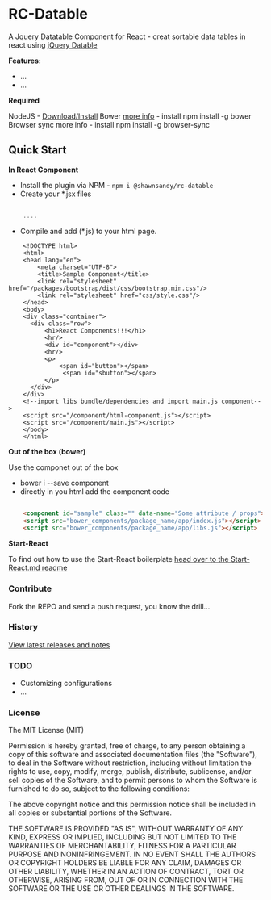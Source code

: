 # RC-Datable
A Jquery Datatable Component for React - creat sortable data tables in react using [jQuery Datable](//datatables.net) 

__Features:__

* ...
* ...

__Required__

NodeJS - [Download/Install](https://nodejs.org/)
Bower [more info](http://bower.io/) - install npm install -g bower
Browser sync more info - install npm install -g browser-sync

## Quick Start

__In React Component__

* Install the plugin via NPM - `npm i @shawnsandy/rc-datable`
* Create your *.jsx files

```jsx

	....

```

* Compile and add (*.js) to your html page.

```
	<!DOCTYPE html>
	<html>
	<head lang="en">
	    <meta charset="UTF-8">
	    <title>Sample Component</title>
	    <link rel="stylesheet" href="/packages/bootstrap/dist/css/bootstrap.min.css"/>
	    <link rel="stylesheet" href="css/style.css"/>
	</head>
	<body>
	<div class="container">
	  <div class="row">
	      <h1>React Components!!!</h1>
	      <hr/>
	      <div id="component"></div>
	      <hr/>
	      <p>
	          <span id="button"></span>
	           <span id="sbutton"></span>
	      </p>
	  </div>
	</div>
	<!--import libs bundle/dependencies and import main.js component-->
	<script src="/component/html-component.js"></script>
	<script src="/component/main.js"></script>
	</body>
	</html>
```

__Out of the box (bower)__

Use the componet out of the box 

* bower i --save component
* directly in you html add the component code 

```html 

	<component id="sample" class="" data-name="Some attribute / props"></component>
	<script src="bower_components/package_name/app/index.js"></script>
	<script src="bower_components/package_name/app/libs.js"></script>

```


__Start-React__

To find out how to use the Start-React boilerplate [head over to the Start-React.md  readme](/STARTHERE.md)

### Contribute

Fork the REPO and send a push request, you know the drill...

### History

[View latest releases and notes](https://github.com/foluke-ui-kit/start-react/releases)

### TODO

- Customizing configurations
- ...

### License

The MIT License (MIT)

Permission is hereby granted, free of charge, to any person obtaining a copy of this software and associated documentation files (the "Software"), to deal in the Software without restriction, including without limitation the rights to use, copy, modify, merge, publish, distribute, sublicense, and/or sell copies of the Software, and to permit persons to whom the Software is furnished to do so, subject to the following conditions:

The above copyright notice and this permission notice shall be included in all copies or substantial portions of the Software.

THE SOFTWARE IS PROVIDED "AS IS", WITHOUT WARRANTY OF ANY KIND, EXPRESS OR IMPLIED, INCLUDING BUT NOT LIMITED TO THE WARRANTIES OF MERCHANTABILITY, FITNESS FOR A PARTICULAR PURPOSE AND NONINFRINGEMENT. IN NO EVENT SHALL THE AUTHORS OR COPYRIGHT HOLDERS BE LIABLE FOR ANY CLAIM, DAMAGES OR OTHER LIABILITY, WHETHER IN AN ACTION OF CONTRACT, TORT OR OTHERWISE, ARISING FROM, OUT OF OR IN CONNECTION WITH THE SOFTWARE OR THE USE OR OTHER DEALINGS IN THE SOFTWARE.
